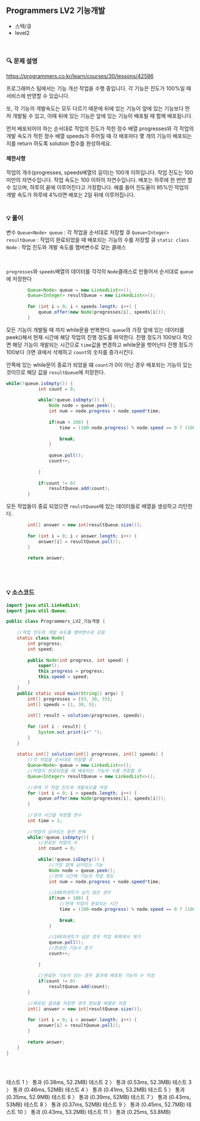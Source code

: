 ## Programmers LV2 기능개발
- 스택/큐
- level2

<br>


### 🔍 문제 설명
https://programmers.co.kr/learn/courses/30/lessons/42586

프로그래머스 팀에서는 기능 개선 작업을 수행 중입니다. 각 기능은 진도가 100%일 때 서비스에 반영할 수 있습니다.

또, 각 기능의 개발속도는 모두 다르기 때문에 뒤에 있는 기능이 앞에 있는 기능보다 먼저 개발될 수 있고, 이때 뒤에 있는 기능은 앞에 있는 기능이 배포될 때 함께 배포됩니다.

먼저 배포되어야 하는 순서대로 작업의 진도가 적힌 정수 배열 progresses와 각 작업의 개발 속도가 적힌 정수 배열 speeds가 주어질 때 각 배포마다 몇 개의 기능이 배포되는지를 return 하도록 solution 함수를 완성하세요.


#### 제한사항
작업의 개수(progresses, speeds배열의 길이)는 100개 이하입니다.
작업 진도는 100 미만의 자연수입니다.
작업 속도는 100 이하의 자연수입니다.
배포는 하루에 한 번만 할 수 있으며, 하루의 끝에 이루어진다고 가정합니다. 예를 들어 진도율이 95%인 작업의 개발 속도가 하루에 4%라면 배포는 2일 뒤에 이루어집니다.
<br><br>

###  💡 풀이

변수
`Queue<Node> queue` : 각 작업을 순서대로 저장할 큐
`Queue<Integer> resultQueue` : 작업이 완료되었을 때 배포되는 기능의 수를 저장할 큐
`static class Node` : 작업 진도와 개발 속도를 멤버변수로 갖는 클래스


<br>

`progresses`와 `speeds`배열의 데이터를 각각의 `Node`클래스로 만들어서 순서대로 `queue`에 저장한다 

```java
		Queue<Node> queue = new LinkedList<>();
		Queue<Integer> resultQueue = new LinkedList<>();
		
		for (int i = 0; i < speeds.length; i++) {
			queue.offer(new Node(progresses[i], speeds[i]));
		}
```

모든 기능이 개발될 때 까지 while문을 반복한다. `queue`의 가장 앞에 있는 데이터를 peek()해서 현재 시간에 해당 작업의 진행 정도를 파악한다.
진행 정도가 100보다 작으면 해당 기능이 개발되는 시간으로 `time`값을 변경하고 while문을 벗어난다
진행 정도가 100보다 크면 큐에서 삭제하고 `count`의 숫자를 증가시킨다.

안쪽에 있는 while문이 종료가 되었을 떄 `count`가 0이 아닌 경우 배포되는 기능이 있는 것이므로 해당 값을 `resultQueue`에 저장한다.

```java
while(!queue.isEmpty()) {
			int count = 0;
			
			while(!queue.isEmpty()) {
				Node node = queue.peek();
				int num = node.progress + node.speed*time;
				
				if(num < 100) {
					time = (100-node.progress) % node.speed == 0 ? (100 - node.progress)/node.speed : (100 - node.progress)/node.speed +1;
					
					break;
				}
				
				queue.poll();
				count++;
				
			}
			
			if(count != 0)
				resultQueue.add(count);
		}
```

모든 작업들이 종료 되었으면 `reulstQueue`에 있는 데이터들로 배열을 생성하고 리턴한다.

```java
		int[] answer = new int[resultQueue.size()];
		
		for (int i = 0; i < answer.length; i++) {
			answer[i] = resultQueue.poll();
		}
		
		return answer;
```


<br><br>

###  💡 소스코드
```java
import java.util.LinkedList;
import java.util.Queue;

public class Programmers_LV2_기능개발 {
	
	//작업 진도와 개발 속도를 멤버변수로 갖음 
	static class Node{
		int progress;
		int speed;
		
		public Node(int progress, int speed) {
			super();
			this.progress = progress;
			this.speed = speed;
		}
	}
	public static void main(String[] args) {
		int[] progresses = {93, 30, 55};
		int[] speeds = {1, 30, 5};
		
		int[] result = solution(progresses, speeds);
		
		for (int i : result) {
			System.out.print(i+" ");
		}
	}
	
	static int[] solution(int[] progresses, int[] speeds) {
		//각 작업을 순서대로 저장할 큐
		Queue<Node> queue = new LinkedList<>();
		//작업이 완료되었을 때 배포되는 기능의 수를 저장할 큐
		Queue<Integer> resultQueue = new LinkedList<>();
		
		//큐에 각 작업 진도와 개발속도를 저장
		for (int i = 0; i < speeds.length; i++) {
			queue.offer(new Node(progresses[i], speeds[i]));
		}
		
		//경과 시간을 저장할 변수
		int time = 1;
		
		//작업이 남아있는 동안 반복
		while(!queue.isEmpty()) {
			//완료된 작업의 수
			int count = 0;
			
			while(!queue.isEmpty()) {
				//가장 앞에 남아있는 기능
				Node node = queue.peek();
				//현재 시간에 기능의 작업 정도
				int num = node.progress + node.speed*time;
				
				//100퍼센트가 넘지 않은 경우
				if(num < 100) {
					//현재 작업이 완료되는 시간
					time = (100-node.progress) % node.speed == 0 ? (100 - node.progress)/node.speed : (100 - node.progress)/node.speed +1;
					
					break;
				}
				
				//100퍼센트가 넘은 경우 작업 목록에서 제거
				queue.poll();
				//완료된 기능수 증가
				count++;
				
			}
			
			//완료된 기능이 있는 경우 결과에 배포된 기능의 수 저장  
			if(count != 0)
				resultQueue.add(count);
		}
		
		//배포된 결과를 저장한 큐의 정보를 배열로 저장
		int[] answer = new int[resultQueue.size()];
		
		for (int i = 0; i < answer.length; i++) {
			answer[i] = resultQueue.poll();
		}
		
		return answer;
	}
}



```


<br>


테스트 1 〉	통과 (0.38ms, 52.2MB)
테스트 2 〉	통과 (0.53ms, 52.3MB)
테스트 3 〉	통과 (0.46ms, 52MB)
테스트 4 〉	통과 (0.41ms, 53.2MB)
테스트 5 〉	통과 (0.35ms, 52.9MB)
테스트 6 〉	통과 (0.39ms, 52MB)
테스트 7 〉	통과 (0.43ms, 53MB)
테스트 8 〉	통과 (0.37ms, 52MB)
테스트 9 〉	통과 (0.45ms, 52.7MB)
테스트 10 〉	통과 (0.43ms, 53.2MB)
테스트 11 〉	통과 (0.25ms, 53.8MB)